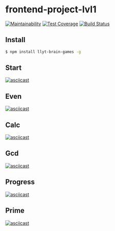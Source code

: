 # frontend-project-lvl1
[![Maintainability](https://api.codeclimate.com/v1/badges/784f1c572917c8599641/maintainability)](https://codeclimate.com/github/llyt/frontend-project-lvl1/maintainability)
[![Test Coverage](https://api.codeclimate.com/v1/badges/784f1c572917c8599641/test_coverage)](https://codeclimate.com/github/llyt/frontend-project-lvl1/test_coverage)
[![Build Status](https://travis-ci.org/llyt/frontend-project-lvl1.svg?branch=master)](https://travis-ci.org/llyt/frontend-project-lvl1)


## Install

```sh
$ npm install llyt-brain-games -g
```

## Start

[![asciicast](https://asciinema.org/a/c5Nwv4BpRw3v95A1xtmxoxOwI.svg)](https://asciinema.org/a/c5Nwv4BpRw3v95A1xtmxoxOwI)

## Even

[![asciicast](https://asciinema.org/a/C4p7NhLNTUBchgLhJDGtQu1U0.svg)](https://asciinema.org/a/C4p7NhLNTUBchgLhJDGtQu1U0)

## Calc

[![asciicast](https://asciinema.org/a/vKWN7BWUcrdRb1697lvmNBc8d.svg)](https://asciinema.org/a/vKWN7BWUcrdRb1697lvmNBc8d)

## Gcd

[![asciicast](https://asciinema.org/a/03lVnzncdXwxSikpQXKAEznjJ.svg)](https://asciinema.org/a/03lVnzncdXwxSikpQXKAEznjJ)

## Progress

[![asciicast](https://asciinema.org/a/bTDirBiaWj9TsE7ALYM69AnrP.svg)](https://asciinema.org/a/bTDirBiaWj9TsE7ALYM69AnrP)

## Prime

[![asciicast](https://asciinema.org/a/6TSUsoDTW14mDoekLAjLDS5q4.svg)](https://asciinema.org/a/6TSUsoDTW14mDoekLAjLDS5q4)
